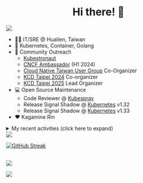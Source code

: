 <div align="center">
  <h1>Hi there! 👋</h1>
</div>

![](https://komarev.com/ghpvc/?username=tico88612&color=brightgreen&style=for-the-badge)

- 🧑‍💻 IT/SRE @ Hualien, Taiwan
- 🐳 Kubernetes, Container, Golang
- 🤝 Community Outreach
  - [Kubestronaut](https://www.cncf.io/training/kubestronaut/?p=chenghao-yang)
  - [CNCF Ambassador](https://www.cncf.io/people/ambassadors/?p=chenghao-yang) (H1 2024)
  - [Cloud Native Taiwan User Group](https://cloudnative.tw) Co-Organizer
  - [KCD Taipei 2024](https://kcd.taipei/2024) Co-organizer
  - [KCD Taipei 2025](https://kcd.taipei/2025) Lead Organizer
- 💻 Open Source Maintenance
  - Code Reviewer @ [Kubespray](https://kubespray.io/)
  - Release Signal Shadow @ [Kubernetes](https://kubernetes.io) v1.32
  - Release Signal Shadow @ [Kubernetes](https://kubernetes.io) v1.33
- ❤️ Kagamine Rin

<details>
  <summary>My recent activities (click here to expand)</summary>

  #### 👷 Check out what I'm currently working on
  
  - [kubernetes-sigs/cloud-provider-kind](https://github.com/kubernetes-sigs/cloud-provider-kind) - Cloud provider for KIND clusters (today)
  - [kubernetes-sigs/kubespray](https://github.com/kubernetes-sigs/kubespray) - Deploy a Production Ready Kubernetes Cluster (1 day ago)
  - [cloud-native-taiwan/i.kcd.taipei](https://github.com/cloud-native-taiwan/i.kcd.taipei) - Shorten URL for KCD Taipei (4 weeks ago)
  - [tico88612/kind-workshop](https://github.com/tico88612/kind-workshop) -  (1 month ago)
  - [sitcon-tw/2025](https://github.com/sitcon-tw/2025) -  (1 month ago)
  - [Homebrew/homebrew-core](https://github.com/Homebrew/homebrew-core) - 🍻 Default formulae for the missing package manager for macOS (or Linux) (2 months ago)
  - [cncf/k8s-conformance](https://github.com/cncf/k8s-conformance) - 🧪CNCF K8s Conformance Working Group (2 months ago)
  - [cloud-native-taiwan/kcd-taipei-2025](https://github.com/cloud-native-taiwan/kcd-taipei-2025) -  (3 months ago)
  - [scist-tw/wc_scoreboard](https://github.com/scist-tw/wc_scoreboard) -  (3 months ago)
  - [cloud-native-taiwan/Infra-Labs-Docs](https://github.com/cloud-native-taiwan/Infra-Labs-Docs) - Documentation for Cloud Native Taiwan Infra Labs (3 months ago)

  #### 🌱 My latest projects
  
  - [tico88612/kind-workshop](https://github.com/tico88612/kind-workshop) - 
  - [tico88612/blog-comments](https://github.com/tico88612/blog-comments) - 
  - [tico88612/get-real-ip](https://github.com/tico88612/get-real-ip) - 
  - [tico88612/podman-monitor-workshop](https://github.com/tico88612/podman-monitor-workshop) - 
  - [tico88612/cicd-hexo-blog-pages](https://github.com/tico88612/cicd-hexo-blog-pages) - 以 Hexo Blog 撰寫 CI/CD Pipeline 網頁
  - [tico88612/cicd-hexo-blog-template](https://github.com/tico88612/cicd-hexo-blog-template) - 以 Hexo Blog 撰寫 CI/CD Pipeline 模板
  - [tico88612/butter-toast-cup-2023](https://github.com/tico88612/butter-toast-cup-2023) - 奶油吐司杯 2023 分數計算機
  - [tico88612/cms-docker](https://github.com/tico88612/cms-docker) - Contest Management System v1.5.dev0 Docker Version
  - [tico88612/network-security-final](https://github.com/tico88612/network-security-final) - 
  - [tico88612/docker-init.engineer](https://github.com/tico88612/docker-init.engineer) - 純靠北工程師 Docker 架設版

  #### 🔭 Latest releases I've contributed to
  
  - [HunterPie/localization](https://github.com/HunterPie/localization) ([v1.1.10](https://github.com/HunterPie/localization/releases/tag/v1.1.10), today) - Localization repository for HunterPie&#39;s client
  - [meshery/meshery](https://github.com/meshery/meshery) ([v0.8.56](https://github.com/meshery/meshery/releases/tag/v0.8.56), 1 day ago) - Meshery, the cloud native manager
  - [jaegertracing/jaeger](https://github.com/jaegertracing/jaeger) ([v1.68.0](https://github.com/jaegertracing/jaeger/releases/tag/v1.68.0), 4 days ago) - CNCF Jaeger, a Distributed Tracing Platform
  - [kubeflow/trainer](https://github.com/kubeflow/trainer) ([v1.9.1](https://github.com/kubeflow/trainer/releases/tag/v1.9.1), 1 week ago) - Distributed ML Training and Fine-Tuning on Kubernetes
  - [etcd-io/etcd](https://github.com/etcd-io/etcd) ([v3.6.0-rc.3](https://github.com/etcd-io/etcd/releases/tag/v3.6.0-rc.3), 1 week ago) - Distributed reliable key-value store for the most critical data of a distributed system
  - [projectcontour/contour](https://github.com/projectcontour/contour) ([v1.30.3](https://github.com/projectcontour/contour/releases/tag/v1.30.3), 2 weeks ago) - Contour is a Kubernetes ingress controller using Envoy proxy.
  - [kubernetes-sigs/cloud-provider-kind](https://github.com/kubernetes-sigs/cloud-provider-kind) ([v0.6.0](https://github.com/kubernetes-sigs/cloud-provider-kind/releases/tag/v0.6.0), 1 month ago) - Cloud provider for KIND clusters
  - [kubernetes-sigs/kubespray](https://github.com/kubernetes-sigs/kubespray) ([v2.27.0](https://github.com/kubernetes-sigs/kubespray/releases/tag/v2.27.0), 3 months ago) - Deploy a Production Ready Kubernetes Cluster
  - [metallb/metallb](https://github.com/metallb/metallb) ([v0.14.9](https://github.com/metallb/metallb/releases/tag/v0.14.9), 3 months ago) - A network load-balancer implementation for Kubernetes using standard routing protocols
  - [kubernetes/website](https://github.com/kubernetes/website) ([snapshot-initial-v1.32](https://github.com/kubernetes/website/releases/tag/snapshot-initial-v1.32), 3 months ago) - Kubernetes website and documentation repo: 

  #### 🔨 My recent Pull Requests
  
  - [Bump: OpenStack Cloud Controller Manager upgrade to v1.32.0](https://github.com/kubernetes-sigs/kubespray/pull/12121) on [kubernetes-sigs/kubespray](https://github.com/kubernetes-sigs/kubespray) (today)
  - [Update envoy to v1.33.2](https://github.com/kubernetes-sigs/cloud-provider-kind/pull/226) on [kubernetes-sigs/cloud-provider-kind](https://github.com/kubernetes-sigs/cloud-provider-kind) (today)
  - [[rbd-provisioner] deprecate outdated application and documentation](https://github.com/kubernetes-sigs/kubespray/pull/12114) on [kubernetes-sigs/kubespray](https://github.com/kubernetes-sigs/kubespray) (2 days ago)
  - [[cephfs-provisioner] deprecate outdated application and documentation](https://github.com/kubernetes-sigs/kubespray/pull/12113) on [kubernetes-sigs/kubespray](https://github.com/kubernetes-sigs/kubespray) (2 days ago)
  - [Add bug issue template](https://github.com/metal3-io/metal3-dev-env/pull/1516) on [metal3-io/metal3-dev-env](https://github.com/metal3-io/metal3-dev-env) (6 days ago)
  - [Refactor Cilium CNI installation](https://github.com/kubernetes-sigs/kubespray/pull/12101) on [kubernetes-sigs/kubespray](https://github.com/kubernetes-sigs/kubespray) (1 week ago)
  - [[release-2.27] [calico] Fix v3.29.2 crds archive checksum](https://github.com/kubernetes-sigs/kubespray/pull/12082) on [kubernetes-sigs/kubespray](https://github.com/kubernetes-sigs/kubespray) (2 weeks ago)
  - [[release-2.26] Bump ingress-nginx to 1.11.5 and certgen to 1.5.2](https://github.com/kubernetes-sigs/kubespray/pull/12081) on [kubernetes-sigs/kubespray](https://github.com/kubernetes-sigs/kubespray) (2 weeks ago)
  - [[release-2.27] Bump ingress-nginx to 1.12.1 and certgen to 1.5.2](https://github.com/kubernetes-sigs/kubespray/pull/12080) on [kubernetes-sigs/kubespray](https://github.com/kubernetes-sigs/kubespray) (2 weeks ago)
  - [Bump Docker default version to 28.0](https://github.com/kubernetes-sigs/kubespray/pull/12070) on [kubernetes-sigs/kubespray](https://github.com/kubernetes-sigs/kubespray) (2 weeks ago)

  #### ⭐ Recent Stars
  
  - [microsoft/typescript-go](https://github.com/microsoft/typescript-go) - Staging repo for development of native port of TypeScript (4 weeks ago)
  - [riccardoperra/codeimage](https://github.com/riccardoperra/codeimage) - A tool to beautify your code screenshots. Built with SolidJS and Fastify. (2 months ago)
  - [inspektor-gadget/inspektor-gadget](https://github.com/inspektor-gadget/inspektor-gadget) - Inspektor Gadget is a set of tools and framework for data collection and system inspection on Kubernetes clusters and Linux hosts using eBPF (4 months ago)
  - [charmbracelet/vhs](https://github.com/charmbracelet/vhs) - Your CLI home video recorder 📼 (5 months ago)
  - [knabben/stalker](https://github.com/knabben/stalker) - Stalk and Hunt Flake Testgrid Jobs  (5 months ago)
  - [ljcucc/mobai-alei](https://github.com/ljcucc/mobai-alei) - 膜拜阿雷的信眾有福了！現在到 mobai-alei.ljcu.cc 就可以產生膜拜貼圖！ (7 months ago)
  - [aome510/spotify-player](https://github.com/aome510/spotify-player) - A Spotify player in the terminal with full feature parity (8 months ago)
  - [nalexn/clean-architecture-swiftui](https://github.com/nalexn/clean-architecture-swiftui) - SwiftUI sample app using Clean Architecture. Examples of working with SwiftData persistence, networking, dependency injection, unit testing, and more. (9 months ago)
  - [bpg/terraform-provider-proxmox](https://github.com/bpg/terraform-provider-proxmox) - Terraform / OpenTofu Provider for Proxmox VE (9 months ago)
  - [kubernetes/enhancements](https://github.com/kubernetes/enhancements) - Enhancements tracking repo for Kubernetes (11 months ago)

  #### 👯 Check out some of my recent followers
  
  - [yashpawar6849](https://github.com/yashpawar6849)
  - [farshadasadpour](https://github.com/farshadasadpour)
  - [AudMonte01](https://github.com/AudMonte01)
  - [leana8959](https://github.com/leana8959)
  - [977812671](https://github.com/977812671)
</details>

<img src="https://github-readme-stats.vercel.app/api?username=tico88612&hide_title=true&count_private=true&show_icons=true" />

<br>

<a href="https://git.io/streak-stats"><img src="https://streak-stats.demolab.com?user=tico88612&theme=one-dark-pro" alt="GitHub Streak" /></a>

<br>

<img src="https://github-profile-trophy.vercel.app/?username=tico88612&theme=flat&no-frame=true&theme=onedark&margin-w=15&column=4" />


![](https://hit.yhype.me/github/profile?user_id=17496418)
